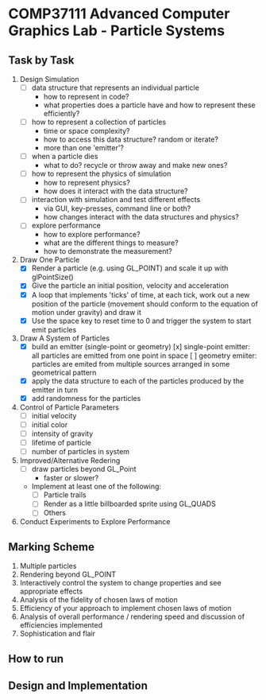 # COMP37111 Advanced Computer Graphics Lab - Particle Systems

## Task by Task

1. Design Simulation
    * [ ] data structure that represents an individual particle
        * how to represent in code?
        * what properties does a particle have and how to represent these efficiently?
    * [ ] how to represent a collection of particles
        * time or space complexity?
        * how to access this data structure? random or iterate?
        * more than one 'emitter'?
    * [ ] when a particle dies
        * what to do? recycle or throw away and make new ones?
    * [ ] how to represent the physics of simulation
        * how to represent physics?
        * how does it interact with the data structure?
    * [ ] interaction with simulation and test different effects
        * via GUI, key-presses, command line or both?
        * how changes interact with the data structures and physics?
    * [ ] explore performance
        * how to explore performance?
        * what are the different things to measure?
        * how to demonstrate the measurement?
2. Draw One Particle
   * [x] Render a particle (e.g. using GL_POINT) and scale it up with glPointSize()
   * [x] Give the particle an initial position, velocity and acceleration
   * [x] A loop that implements 'ticks' of time, at each tick, work out a new position of the particle (movement should conform to the equation of motion under gravity) and draw it
   * [x] Use the space key to reset time to 0 and trigger the system to start emit particles
3. Draw A System of Particles
   * [x] build an emitter (single-point or geometry)
     [x] single-point emitter: all particles are emitted from one point in space
     [ ] geometry emiiter: particles are emited from multiple sources arranged in some geometrical pattern
   * [x] apply the data structure to each of the particles produced by the emitter in turn
   * [x] add randomness for the particles
4. Control of Particle Parameters
   * [ ] initial velocity
   * [ ] initial color
   * [ ] intensity of gravity
   * [ ] lifetime of particle
   * [ ] number of particles in system
5. Improved/Alternative Redering
   * [ ] draw particles beyond GL_Point
     * faster or slower?
   * Implement at least one of the following:
     * [ ] Particle trails
     * [ ] Render as a little billboarded sprite using GL_QUADS
     * [ ] Others
6. Conduct Experiments to Explore Performance

## Marking Scheme

1. Multiple particles
2. Rendering beyond GL_POINT
3. Interactively control the system to change properties and see appropriate effects
4. Analysis of the fidelity of chosen laws of motion
5. Efficiency of your approach to implement chosen laws of motion
6. Analysis of overall performance / rendering speed and discussion of efficiencies implemented
7. Sophistication and flair

## How to run

## Design and Implementation
